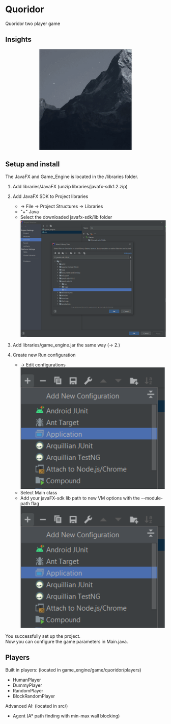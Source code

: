 # Quoridor
Quoridor two player game

## Insights

<p align="center">
  <img src="documentation/agent-vs-agent.gif" alt="animated" />
</p>

## Setup and install

The JavaFX and Game_Engine is located in the /libraries folder.

1. Add libraries/JavaFX (unzip libraries/javafx-sdk1.2.zip)
2. Add JavaFX SDK to Project libraries
   - -> File -> Project Structures -> Libraries
   - "+" Java
   - Select the downloaded javafx-sdk/lib folder
   ![](documentation/add-javafx-sdk.png)

3. Add libraries/game_engine.jar the same way (-> 2.)
4. Create new Run configuration <br>
   - -> Edit configurations
   ![](documentation/edit-configurations.png) <br>
   - Select Main class <br>
   - Add your javaFX-sdk lib path to new VM options with the --module-path flag
   ![](documentation/edit-configurations.png) <br>

You successfully set up the project. <br>
Now you can configure the game parameters in Main.java.


## Players

Built in players: (located in game_engine/game/quoridor/players)
- HumanPlayer
- DummyPlayer
- RandomPlayer
- BlockRandomPlayer

Advanced AI: (located in src/)
- Agent (A* path finding with min-max wall blocking)